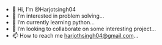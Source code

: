 - 👋 Hi, I’m @Harjotsingh04
- 👀 I’m interested in problem solving...
- 🌱 I’m currently learning python...
- 💞️ I’m looking to collaborate on some interesting project...
- 📫 How to reach me harjothsingh04@gmail.com...

<!---
Harjotsingh04/Harjotsingh04 is a ✨ special ✨ repository because its `README.md` (this file) appears on your GitHub profile.
You can click the Preview link to take a look at your changes.
--->
